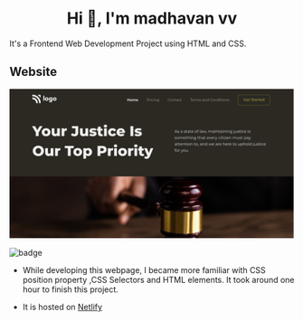 <h1 align="center">Hi 👋, I'm madhavan vv</h1>
It's  a  Frontend  Web Development Project using HTML and CSS.

## Website

![image](./thumbnail.png)

![badge](https://img.shields.io/badge/HTML-CSS-yellowgreen)

- While developing this webpage, I became more familiar with CSS position property ,CSS Selectors and HTML elements. It took around one hour to finish this project.

- It is hosted on [Netlify](https://brilliant-queijadas-b5edaf.netlify.app/)
